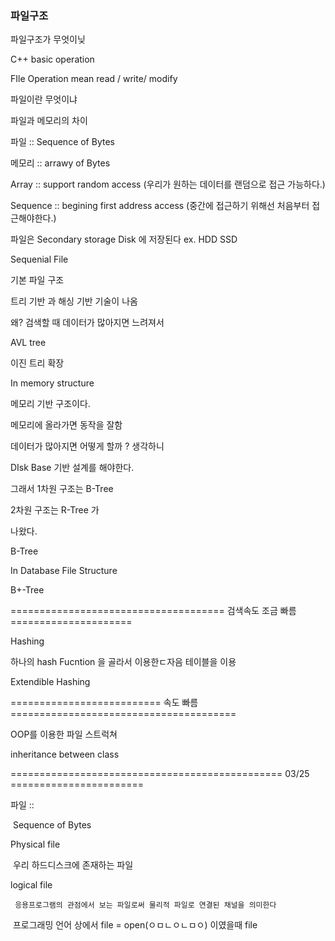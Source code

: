 ### 파일구조 

파일구조가 무엇이닞

C++ basic operation



FIle Operation mean read / write/ modify



파일이란 무엇이냐



파일과 메모리의 차이 

파일 ::  Sequence of Bytes

메모리 :: arrawy of Bytes

Array :: support random access (우리가 원하는 데이터를 랜덤으로 접근 가능하다.)

Sequence :: begining first address access (중간에 접근하기 위해선 처음부터 접근해야한다.)



파일은 Secondary storage Disk 에 저장된다 ex. HDD SSD

Sequenial File

기본 파일 구조 

트리 기반 과 해싱 기반 기술이 나옴

왜? 검색할 때 데이터가 많아지면 느려져서



AVL tree

이진 트리 확장

In memory structure

메모리 기반 구조이다.

메모리에 올라가면 동작을 잘함

데이터가 많아지면 어떻게 할까 ?  생각하니 

DIsk Base 기반 설계를 해야한다. 

그래서 1차원 구조는 B-Tree

2차원 구조는 R-Tree 가 

나왔다.



B-Tree  

In Database File Structure



B+-Tree



===================================== 검색속도 조금 빠름 =====================

Hashing

하나의 hash Fucntion 을 골라서 이용한ㄷ자음 테이블을 이용





Extendible Hashing 



========================== 속도 빠름 =======================================

OOP를 이용한 파일 스트럭쳐 



inheritance between class







=============================================== 03/25 =======================



파일 ::

​	Sequence of Bytes

Physical file	

​	우리 하드디스크에 존재하는 파일

logical file

 	 응용프로그램의 관점에서 보는 파일로써 물리적 파일로 연결된 채널을 의미한다

​	 프로그래밍 언어 상에서 file = open(ㅇㅁㄴㅇㄴㅁㅇ) 이였을때 file



